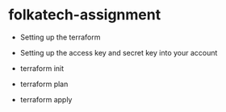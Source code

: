 # folkatech-assignment

- Setting up the terraform

- Setting up the access key and secret key into your account 

- terraform init 

- terraform plan 

- terraform apply